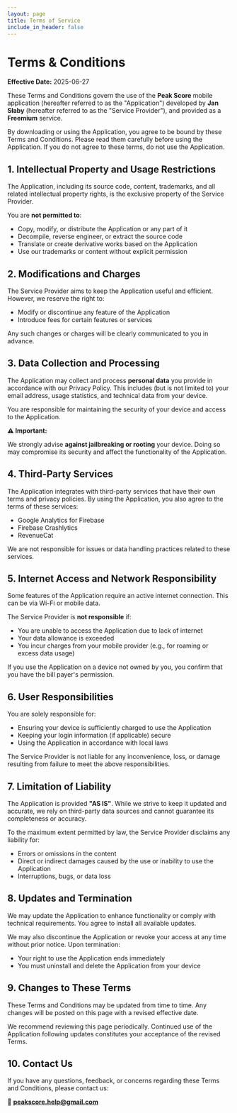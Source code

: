 ```yaml
---
layout: page
title: Terms of Service
include_in_header: false
---
```


# Terms & Conditions
**Effective Date:** 2025-06-27

These Terms and Conditions govern the use of the **Peak Score** mobile application (hereafter referred to as the "Application") developed by **Jan Słaby** (hereafter referred to as the "Service Provider"), and provided as a **Freemium** service.

By downloading or using the Application, you agree to be bound by these Terms and Conditions. Please read them carefully before using the Application. If you do not agree to these terms, do not use the Application.


## 1. Intellectual Property and Usage Restrictions
The Application, including its source code, content, trademarks, and all related intellectual property rights, is the exclusive property of the Service Provider.

You are **not permitted to**:
* Copy, modify, or distribute the Application or any part of it
* Decompile, reverse engineer, or extract the source code
* Translate or create derivative works based on the Application
* Use our trademarks or content without explicit permission


## 2. Modifications and Charges
The Service Provider aims to keep the Application useful and efficient. However, we reserve the right to:
* Modify or discontinue any feature of the Application
* Introduce fees for certain features or services

Any such changes or charges will be clearly communicated to you in advance.


## 3. Data Collection and Processing
The Application may collect and process **personal data** you provide in accordance with our Privacy Policy. This includes (but is not limited to) your email address, usage statistics, and technical data from your device.

You are responsible for maintaining the security of your device and access to the Application.

**⚠️ Important:**

We strongly advise **against jailbreaking or rooting** your device. Doing so may compromise its security and affect the functionality of the Application.


## 4. Third-Party Services
The Application integrates with third-party services that have their own terms and privacy policies. By using the Application, you also agree to the terms of these services:
* Google Analytics for Firebase
* Firebase Crashlytics
* RevenueCat

We are not responsible for issues or data handling practices related to these services.


## 5. Internet Access and Network Responsibility
Some features of the Application require an active internet connection. This can be via Wi-Fi or mobile data.

The Service Provider is **not responsible** if:
* You are unable to access the Application due to lack of internet
* Your data allowance is exceeded
* You incur charges from your mobile provider (e.g., for roaming or excess data usage)

If you use the Application on a device not owned by you, you confirm that you have the bill payer's permission.


## 6. User Responsibilities
You are solely responsible for:
* Ensuring your device is sufficiently charged to use the Application
* Keeping your login information (if applicable) secure
* Using the Application in accordance with local laws

The Service Provider is not liable for any inconvenience, loss, or damage resulting from failure to meet the above responsibilities.


## 7. Limitation of Liability
The Application is provided **"AS IS"**. While we strive to keep it updated and accurate, we rely on third-party data sources and cannot guarantee its completeness or accuracy.

To the maximum extent permitted by law, the Service Provider disclaims any liability for:
* Errors or omissions in the content
* Direct or indirect damages caused by the use or inability to use the Application
* Interruptions, bugs, or data loss


## 8. Updates and Termination
We may update the Application to enhance functionality or comply with technical requirements. You agree to install all available updates.

We may also discontinue the Application or revoke your access at any time without prior notice. Upon termination:
* Your right to use the Application ends immediately
* You must uninstall and delete the Application from your device


## 9. Changes to These Terms
These Terms and Conditions may be updated from time to time. Any changes will be posted on this page with a revised effective date.

We recommend reviewing this page periodically. Continued use of the Application following updates constitutes your acceptance of the revised Terms.


## 10. Contact Us
If you have any questions, feedback, or concerns regarding these Terms and Conditions, please contact us:

📧 **peakscore.help@gmail.com**
